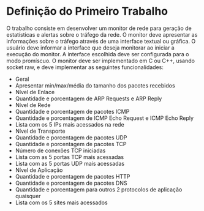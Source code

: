 # Definição do Primeiro Trabalho

O trabalho consiste em desenvolver um monitor de rede para geração de estatísticas e
alertas sobre o tráfego da rede. O monitor deve apresentar as informações sobre o tráfego
através de uma interface textual ou gráfica. O usuário deve informar a interface que deseja
monitorar ao iniciar a execução do monitor. A interface escolhida deve ser configurada
para o modo promíscuo. O monitor deve ser implementado em C ou C++, usando socket
raw, e deve implementar as seguintes funcionalidades:

- Geral
- Apresentar min/max/média do tamanho dos pacotes recebidos
- Nível de Enlace
- Quantidade e porcentagem de ARP Requests e ARP Reply
- Nível de Rede
- Quantidade e porcentagem de pacotes ICMP
- Quantidade e porcentagem de ICMP Echo Request e ICMP Echo Reply
- Lista com os 5 IPs mais acessados na rede
- Nível de Transporte
- Quantidade e porcentagem de pacotes UDP
- Quantidade e porcentagem de pacotes TCP
- Número de conexões TCP iniciadas
- Lista com as 5 portas TCP mais acessadas
- Lista com as 5 portas UDP mais acessadas
- Nível de Aplicação
- Quantidade e porcentagem de pacotes HTTP
- Quantidade e porcentagem de pacotes DNS
- Quantidade e porcentagem para outros 2 protocolos de aplicação quaisquer
- Lista com os 5 sites mais acessados
